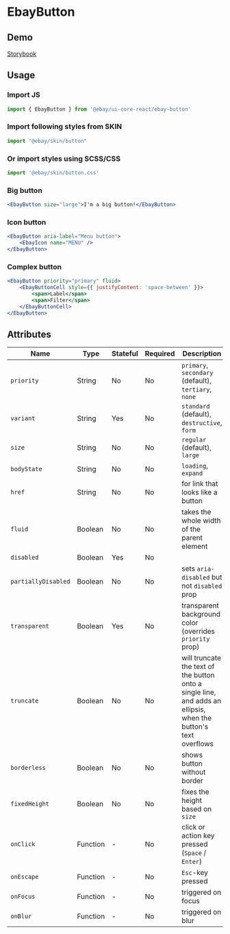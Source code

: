 # EbayButton

## Demo
[Storybook](https://opensource.ebay.com/ebayui-core-react/main/?path=/story/ebay-button--default)

## Usage

### Import JS
```jsx harmony
import { EbayButton } from '@ebay/ui-core-react/ebay-button'
```
### Import following styles from SKIN
```jsx harmony
import "@ebay/skin/button"
```
### Or import styles using SCSS/CSS
```jsx harmony
import '@ebay/skin/button.css'
```

### Big button
```jsx harmony
<EbayButton size="large">I'm a big button!</EbayButton>
```

### Icon button
```jsx
<EbayButton aria-label="Menu button">
    <EbayIcon name="MENU" />
</EbayButton>
```

### Complex button
```jsx
<EbayButton priority="primary" fluid>
    <EbayButtonCell style={{ justifyContent: 'space-between' }}>
        <span>Label</span>
        <span>Filter</span>
    </EbayButtonCell>
</EbayButton>
```

## Attributes

Name | Type | Stateful | Required | Description | Data
--- | --- | --- | --- | --- | ---
`priority` | String | No | No | `primary`, `secondary` (default), `tertiary`, `none`
`variant` | String | Yes | No | `standard` (default), `destructive`, `form`
`size` | String | No | No | `regular` (default), `large`
`bodyState` | String | No | No | `loading`, `expand`
`href` | String | No | No | for link that looks like a button
`fluid` | Boolean | No | No | takes the whole width of the parent element
`disabled` | Boolean | Yes | No
`partiallyDisabled` | Boolean | No | No | sets `aria-disabled` but not `disabled` prop
`transparent` | Boolean | Yes | No | transparent background color (overrides `priority` prop)
`truncate` | Boolean | No | No | will truncate the text of the button onto a single line, and adds an ellipsis, when the button's text overflows
`borderless` | Boolean | No | No | shows button without border
`fixedHeight` | Boolean | No | No | fixes the height based on `size`
`onClick` | Function | - | No | click or action key pressed (`Space` / `Enter`)
`onEscape` | Function | - | No | `Esc`-key pressed
`onFocus` | Function | - | No | triggered on focus
`onBlur` | Function | - | No | triggered on blur

